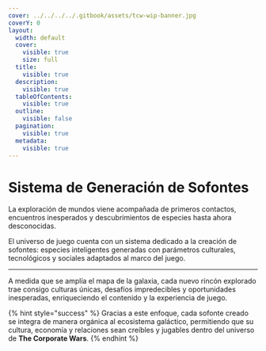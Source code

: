 ```yaml
---
cover: ../../../../.gitbook/assets/tcw-wip-banner.jpg
coverY: 0
layout:
  width: default
  cover:
    visible: true
    size: full
  title:
    visible: true
  description:
    visible: true
  tableOfContents:
    visible: true
  outline:
    visible: false
  pagination:
    visible: true
  metadata:
    visible: true
---
```


# Sistema de Generación de Sofontes

La exploración de mundos viene acompañada de primeros contactos, encuentros inesperados y descubrimientos de especies hasta ahora desconocidas.

El universo de juego cuenta con un sistema dedicado a la creación de sofontes: especies inteligentes generadas con parámetros culturales, tecnológicos y sociales adaptados al marco del juego.

***

A medida que se amplía el mapa de la galaxia, cada nuevo rincón explorado trae consigo culturas únicas, desafíos impredecibles y oportunidades inesperadas, enriqueciendo el contenido y la experiencia de juego.

{% hint style="success" %}
Gracias a este enfoque, cada sofonte creado se integra de manera orgánica al ecosistema galáctico, permitiendo que su cultura, economía y relaciones sean creíbles y jugables dentro del universo de **The Corporate Wars**.
{% endhint %}

